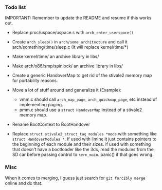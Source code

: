 ### Todo list

IMPORTANT: Remember to update the README and resume if this works out.

- Replace proc/uspace/uspace.s with `arch_enter_userspace()`
- Create `arch_sleep()` in `arch/some_architecture` and call it arch/something/time/sleep.c (It will replace kernel/time/*)
- Make kernel/time/ an archive library in libs/
- Make arch/x86/smp/spinlock/ an archive library in libs/
- Create a generic HandoverMap to get rid of the stivale2 memory map for portability reasons.
- Move a lot of stuff around and generalize it (Example):
	- vmm.c should call `arch_map_page`, `arch_quickmap_page`, etc instead of implementing paging.
	- pmm.c should use a `struct HandoverMap` instead of a stivale2 memory map.

- Rename BootContext to BootHandover
- Replace `struct stivale2_struct_tag_modules *mods` with something like `struct HandoverModules *`. If used with limine it just contains pointers to the beginning of each module and their sizes. If used with something that doesn't have a bootloader like the 3ds, read the modules from the SD car before passing control to `kern_main`. panic() if that goes wrong.

### Misc
When it comes to merging, I guess just search for `git forcibly merge` online and do that.